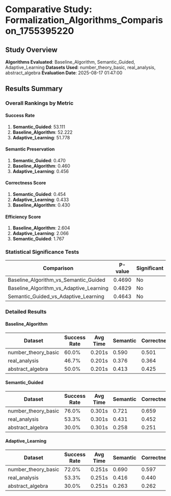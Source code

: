 
# Comparative Study: Formalization_Algorithms_Comparison_1755395220

## Study Overview

**Algorithms Evaluated**: Baseline_Algorithm, Semantic_Guided, Adaptive_Learning
**Datasets Used**: number_theory_basic, real_analysis, abstract_algebra
**Evaluation Date**: 2025-08-17 01:47:00

## Results Summary

### Overall Rankings by Metric


#### Success Rate
1. **Semantic_Guided**: 53.111
2. **Baseline_Algorithm**: 52.222
3. **Adaptive_Learning**: 51.778

#### Semantic Preservation
1. **Semantic_Guided**: 0.470
2. **Baseline_Algorithm**: 0.460
3. **Adaptive_Learning**: 0.456

#### Correctness Score
1. **Semantic_Guided**: 0.454
2. **Adaptive_Learning**: 0.433
3. **Baseline_Algorithm**: 0.430

#### Efficiency Score
1. **Baseline_Algorithm**: 2.604
2. **Adaptive_Learning**: 2.066
3. **Semantic_Guided**: 1.767

### Statistical Significance Tests

| Comparison | P-value | Significant |
|------------|---------|-------------|
| Baseline_Algorithm_vs_Semantic_Guided | 0.4690 | No |
| Baseline_Algorithm_vs_Adaptive_Learning | 0.4829 | No |
| Semantic_Guided_vs_Adaptive_Learning | 0.4643 | No |

### Detailed Results


#### Baseline_Algorithm

| Dataset | Success Rate | Avg Time | Semantic | Correctness |
|---------|--------------|----------|-----------|-------------|
| number_theory_basic | 60.0% | 0.201s | 0.590 | 0.501 |
| real_analysis | 46.7% | 0.201s | 0.376 | 0.364 |
| abstract_algebra | 50.0% | 0.201s | 0.413 | 0.425 |

#### Semantic_Guided

| Dataset | Success Rate | Avg Time | Semantic | Correctness |
|---------|--------------|----------|-----------|-------------|
| number_theory_basic | 76.0% | 0.301s | 0.721 | 0.659 |
| real_analysis | 53.3% | 0.301s | 0.431 | 0.452 |
| abstract_algebra | 30.0% | 0.301s | 0.258 | 0.251 |

#### Adaptive_Learning

| Dataset | Success Rate | Avg Time | Semantic | Correctness |
|---------|--------------|----------|-----------|-------------|
| number_theory_basic | 72.0% | 0.251s | 0.690 | 0.597 |
| real_analysis | 53.3% | 0.251s | 0.416 | 0.440 |
| abstract_algebra | 30.0% | 0.251s | 0.263 | 0.262 |
